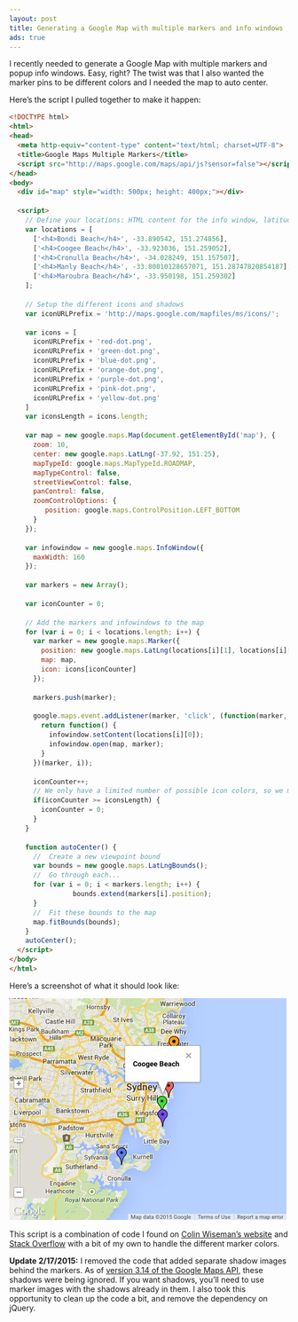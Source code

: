 ```yaml
---
layout: post
title: Generating a Google Map with multiple markers and info windows
ads: true
---
```

I recently needed to generate a Google Map with multiple markers and popup info windows. Easy, right? The twist was that I also wanted the marker pins to be different colors and I needed the map to auto center.

Here’s the script I pulled together to make it happen:

```html
<!DOCTYPE html>
<html> 
<head> 
  <meta http-equiv="content-type" content="text/html; charset=UTF-8"> 
  <title>Google Maps Multiple Markers</title> 
  <script src="http://maps.google.com/maps/api/js?sensor=false"></script>
</head> 
<body>
  <div id="map" style="width: 500px; height: 400px;"></div>
  
  <script>
    // Define your locations: HTML content for the info window, latitude, longitude
    var locations = [
      ['<h4>Bondi Beach</h4>', -33.890542, 151.274856],
      ['<h4>Coogee Beach</h4>', -33.923036, 151.259052],
      ['<h4>Cronulla Beach</h4>', -34.028249, 151.157507],
      ['<h4>Manly Beach</h4>', -33.80010128657071, 151.28747820854187],
      ['<h4>Maroubra Beach</h4>', -33.950198, 151.259302]
    ];
    
    // Setup the different icons and shadows
    var iconURLPrefix = 'http://maps.google.com/mapfiles/ms/icons/';
    
    var icons = [
      iconURLPrefix + 'red-dot.png',
      iconURLPrefix + 'green-dot.png',
      iconURLPrefix + 'blue-dot.png',
      iconURLPrefix + 'orange-dot.png',
      iconURLPrefix + 'purple-dot.png',
      iconURLPrefix + 'pink-dot.png',      
      iconURLPrefix + 'yellow-dot.png'
    ]
    var iconsLength = icons.length;

    var map = new google.maps.Map(document.getElementById('map'), {
      zoom: 10,
      center: new google.maps.LatLng(-37.92, 151.25),
      mapTypeId: google.maps.MapTypeId.ROADMAP,
      mapTypeControl: false,
      streetViewControl: false,
      panControl: false,
      zoomControlOptions: {
         position: google.maps.ControlPosition.LEFT_BOTTOM
      }
    });

    var infowindow = new google.maps.InfoWindow({
      maxWidth: 160
    });

    var markers = new Array();
    
    var iconCounter = 0;
    
    // Add the markers and infowindows to the map
    for (var i = 0; i < locations.length; i++) {  
      var marker = new google.maps.Marker({
        position: new google.maps.LatLng(locations[i][1], locations[i][2]),
        map: map,
        icon: icons[iconCounter]
      });

      markers.push(marker);

      google.maps.event.addListener(marker, 'click', (function(marker, i) {
        return function() {
          infowindow.setContent(locations[i][0]);
          infowindow.open(map, marker);
        }
      })(marker, i));
      
      iconCounter++;
      // We only have a limited number of possible icon colors, so we may have to restart the counter
      if(iconCounter >= iconsLength) {
      	iconCounter = 0;
      }
    }

    function autoCenter() {
      //  Create a new viewpoint bound
      var bounds = new google.maps.LatLngBounds();
      //  Go through each...
      for (var i = 0; i < markers.length; i++) {  
				bounds.extend(markers[i].position);
      }
      //  Fit these bounds to the map
      map.fitBounds(bounds);
    }
    autoCenter();
  </script> 
</body>
</html>
```

Here’s a screenshot of what it should look like:

![Map Screenshot](/blog/images/2013/08/google-maps-updated.jpg)

This script is a combination of code I found on [Colin Wiseman’s website](http://you.arenot.me/2010/06/29/google-maps-api-v3-0-multiple-markers-multiple-infowindows/) and [Stack Overflow](http://stackoverflow.com/a/3059129/648844) with a bit of my own to handle the different marker colors.

**Update 2/17/2015:** I removed the code that added separate shadow images behind the markers. As of [version 3.14 of the Google Maps API](https://developers.google.com/maps/documentation/javascript/markers#complex_icons), these shadows were being ignored. If you want shadows, you’ll need to use marker images with the shadows already in them. I also took this opportunity to clean up the code a bit, and remove the dependency on jQuery.